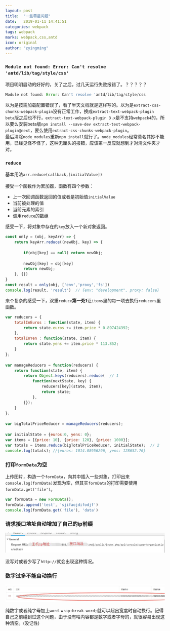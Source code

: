 ```yaml
---
layout: post
title:  "一些零星问题"
date:   2019-01-11 14:41:51
categories: webpack
tags: webpack
marks: webpack,css,antd
icon: original
author: "zyingming"
---
```

### `Module not found: Error: Can't resolve 'antd/lib/tag/style/css'`

项目明明启动的好好的，关了之后，过几天运行失败报错了。？？？？？

```javascript
Module not found: Error: Can't resolve 'antd/lib/tag/style/css
```

以为是按需加载配置错误了，看了半天文档就是这样写的。以为是`extract-css-chunks-webpack-plugin`没有正常工作，换成`extract-text-webpack-plugin beta`版之后也不行，`extract-text-webpack-plugin 3.x`是不支持`webpack4`的，所以要么安装beta版`npm install --save-dev extract-text-webpack-plugin@next`，要么使用`extract-css-chunks-webpack-plugin`。<br />   最后清除`node_modules`重新`npm install`就行了。`node_modules`经常莫名其妙不能用，已经见怪不怪了，这种无厘头的报错，应该第一反应就想到才对清文件夹才对。

### `reduce`
基本用法`arr.reduce(callback,[initialValue])` <br />   
接受一个函数作为累加器，函数有四个参数：
- 上一次回调函数返回的值或者是初始值`initialValue`
- 当前被处理的值
- 当前元素的索引
- 调用`reduce`的数组

感受一下，将对象中存在的`key`放入一个新对象返回。

```javascript
const only = (obj, keyArr) => {
    return keyArr.reduce((newObj, key) => {

        if(obj[key] == null) return newObj;

        newObj[key] = obj[key]
        return newObj;
    }, {})
}
const result = only(obj, ['env','proxy','fs'])
console.log(result, 'result')  // {env: "development", proxy: false}
```

来个复杂的感受一下，双重`reduce`**第一处1**让`items`里的每一项去执行`reducers`里函数。

```javascript
var reducers = {  
    totalInEuros : function(state, item) {
        return state.euros += item.price * 0.897424392;
    },
    totalInYen : function(state, item) {
        return state.yens += item.price * 113.852;
    }
};

var manageReducers = function(reducers) {
    return function(state, item) {
        return Object.keys(reducers).reduce(  // 1
            function(nextState, key) {
                reducers[key](state, item);
                return state;
            },
        {});
    }
};

var bigTotalPriceReducer = manageReducers(reducers);

var initialState = {euros:0, yens: 0};
var items = [{price: 10}, {price: 120}, {price: 1000}];
var totals = items.reduce(bigTotalPriceReducer, initialState);  // 2
console.log(totals); //{euros: 1014.08956296, yens: 128652.76}
```

### 打印`formData`为空
上传图片，构造一个`formData`，向其中插入一些对象，打印出来`console.log(formData)`发现为空，但其实`formData`的打印需要使用`formData.get('file')`。

```javascript
var formData = new FormData();
formData.append('test', 'sjifaojdifodjf')
console.log(formData.get('file'), 'data')

```

### 请求接口地址自动增加了自己的ip前缀

![](/assets/images/pictures/2019-01/ip.jpg)

没写对或者少写了`http://`就会出现这种情况。

### 数字过多不能自动换行

![](/assets/images/pictures/2019-01/wrap.jpg)

纯数字或者纯字母加上`word-wrap:break-word;`就可以超出宽度时自动换行。记得自己之前碰到过这个问题，由于没有啥内容都是数字或者字母的，就很容易出现这种清空。(没记性)

